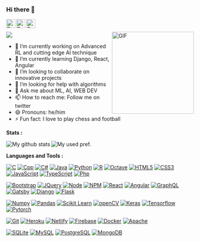 ### Hi there 👋

<!--
**prabormukherjee/prabormukherjee** is a ✨ _special_ ✨ repository because its `README.md` (this file) appears on your GitHub profile.

Here are some ideas to get you started:
-->

<a href="https://twitter.com/prabormukherjee">
  <img align="left" alt="Prabor's Twitter" width="24px" src="https://cdn.jsdelivr.net/npm/simple-icons@v3/icons/twitter.svg" />
</a>
<a href="https://www.linkedin.com/in/prabormukherjee/">
  <img align="left" alt="Prabor's Linkdein" width="24px" src="https://cdn.jsdelivr.net/npm/simple-icons@v3/icons/linkedin.svg" />
</a>
<a href="https://github.com/prabormukherjee">
  <img align="left" alt="Prabor's Github" width="24px" src="https://cdn.jsdelivr.net/npm/simple-icons@v3/icons/github.svg" />
</a>

<br/>
<br/>
<img src="https://profile-counter.glitch.me/prabormukherjee/count.svg" />
<!-- <img src="https://komarev.com/ghpvc/?username=prabormukherjee" /> -->
<img height='220' align="right" src="https://media2.giphy.com/media/S0hxMGYFhEMzm/200.webp?cid=ecf05e473wwwpg2imb4825aimxkpwyrdu8y78k58om4i84rv&rid=200.webp" alt="GIF"/>

- 🔭 I’m currently working on Advanced RL and cutting edge AI technique    
- 🌱 I’m currently learning Django, React, Angular    
- 👯 I’m looking to collaborate on innovative projects    
- 🤔 I’m looking for help with algorithms     
- 💬 Ask me about ML, AI, WEB DEV    
- 📫 How to reach me: Follow me on twitter    
- 😄 Pronouns: he/him    
- ⚡ Fun fact: I love to play chess and football    

**Stats :**  

<img align="left" src = "https://github-readme-stats.vercel.app/api?username=prabormukherjee&count_private=true&show_icons=true&include_all_commits=true&title_color=fff&icon_color=79ff97&text_color=9f9f9f&bg_color=151515&" alt = "My github stats" />
<img align="center" src="https://github-readme-stats.vercel.app/api/top-langs/?username=prabormukherjee&theme=dark&layout=compact&langs_count=8&hide=smalltalk,cuda,dockerfile" alt = "My used pref." />

**Languages and Tools :**

[![C](https://img.shields.io/badge/-C-A8B9CC?style=flat&logo=c&logoColor=white)](https://devdocs.io/c/)
[![Cpp](https://img.shields.io/badge/-C++-00599C?style=flat&logo=c%2B%2B&logoColor=white)](https://isocpp.org/)
[![C#](https://img.shields.io/badge/C%23-239120?style=flat&logo=c-sharp&logoColor=white)](https://docs.microsoft.com/en-us/dotnet/csharp/)
[![Java](https://img.shields.io/badge/-Java-F37C20?style=flat&logo=java&logoColor=white)](https://www.oracle.com/in/java/)
[![Python](https://img.shields.io/badge/-Python-3776AB?style=flat&logo=python&logoColor=white)](https://www.python.org/)
[![R](https://img.shields.io/badge/-R-276DC3?style=flat&logo=r&logoColor=white)](https://www.r-project.org/)
[![Octave](https://img.shields.io/badge/-Octave-0790C0?style=flat&logo=octave&logoColor=white)](https://www.gnu.org/software/octave/index)
[![HTML5](https://img.shields.io/badge/-HTML5-E34F26?style=flat&logo=html5&logoColor=white)](https://html.spec.whatwg.org/)
[![CSS3](https://img.shields.io/badge/-CSS3-1572B6?style=flat&logo=css3&logoColor=white)](https://www.w3.org/Style/CSS/)
[![JavaScript](https://img.shields.io/badge/-JavaScript-FF9800?style=flat&logo=javascript&logoColor=white)](https://www.javascript.com/)
[![TypeScript](https://img.shields.io/badge/-Typescript-007ACC?style=flat&logo=typescript&logoColor=white)](https://www.typescriptlang.org/)
[![Php](https://img.shields.io/badge/-Php-777BB4?style=flat&logo=php&logoColor=white)](https://www.php.net/)

[![Bootstrap](https://img.shields.io/badge/-Bootstrap-563D7C?style=flat&logo=bootstrap&logoColor=white)](https://getbootstrap.com/)
[![JQuery](https://img.shields.io/badge/-JQuery-8BC34A?style=flat&logo=jQuery&logoColor=ffffff)](https://jquery.com/)
[![Node](https://img.shields.io/badge/-Node.js-43853d?style=flat&logo=node.js&logoColor=ffffff)](https://nodejs.org/)
[![NPM](https://img.shields.io/badge/-NPM-cb3837?style=flat&logo=npm&logoColor=white)](https://npmjs.com/)
[![React](https://img.shields.io/badge/-React-61DAFB?style=flat&logo=react&logoColor=white)](https://reactjs.org/)
[![Angular](https://img.shields.io/badge/-Angular-DD0031?style=flat&logo=angular&logoColor=white)](https://angular.io/)
[![GraphQL](https://img.shields.io/badge/-GraphQL-E10098?style=flat&logo=graphql&logoColor=white)](https://graphql.org/)
[![Gatsby](https://img.shields.io/badge/-Gatsby-663399?style=flat&logo=gatsby&logoColor=white)](https://www.gatsbyjs.com/)
[![Django](https://img.shields.io/badge/-Django-092E20?style=flat&logo=django&logoColor=white)](https://www.djangoproject.com/)
[![Flask](https://img.shields.io/badge/-Flask-000000?style=flat&logo=flask&logoColor=white)](https://flask.palletsprojects.com/)

[![Numpy](https://img.shields.io/badge/Numpy-777BB4?style=flat&logo=numpy&logoColor=white)](https://numpy.org/)
[![Pandas](https://img.shields.io/badge/pandas-150458?style=flat&logo=pandas&logoColor=white)](https://pandas.pydata.org/)
[![Scikit Learn](https://img.shields.io/badge/scikit_learn-F7931E?style=flat&logo=scikit-learn&logoColor=white)](https://scikit-learn.org/)
[![openCV](https://img.shields.io/badge/opencv-5C3EE8?style=flat&logo=opencv&logoColor=white)](https://opencv.org/)
[![Keras](https://img.shields.io/badge/Keras-D00000?style=flat&logo=Keras&logoColor=white)](https://keras.io/)
[![Tensorflow](https://img.shields.io/badge/-Tensorflow-FF6F00?style=flat&logo=tensorflow&logoColor=white)](https://www.tensorflow.org/)
[![Pytorch](https://img.shields.io/badge/-pytorch-EE4C2C?style=flat&logo=pytorch&logoColor=white)](https://pytorch.org/)

[![Git](https://img.shields.io/badge/-Git-f05032?style=flat&logo=git&logoColor=white)](https://git-scm.com/)
[![Heroku](https://img.shields.io/badge/-Heroku-430098?style=flat&logo=heroku&logoColor=white)](https://www.heroku.com/)
[![Netlify](https://img.shields.io/badge/-Netlify-00C7B7?style=flat&logo=netlify&logoColor=white)](https://www.netlify.com/)
[![Firebase](https://img.shields.io/badge/-Firebase-FFCA28?style=flat&logo=firebase&logoColor=white)](https://firebase.google.com/)
[![Docker](https://img.shields.io/badge/-Docker-2496ED?style=flat&logo=docker&logoColor=white)](https://www.docker.com/)
[![Apache](https://img.shields.io/badge/-Apache-D22128?style=flat&logo=apache&logoColor=white)](https://www.apache.org/)

[![SQLite](https://img.shields.io/badge/-SQLite-003B57?style=flat&logo=sqlite&logoColor=white)](https://www.sqlite.org/)
[![MySQL](https://img.shields.io/badge/-MySQL-4479A1?style=flat&logo=mysql&logoColor=white)](https://www.mysql.com/)
[![PostgreSQL](https://img.shields.io/badge/-PostgreSQL-336791?style=flat&logo=postgresql&logoColor=white)](https://www.postgresql.org/)
[![MongoDB](https://img.shields.io/badge/-MongoDB-47A248?style=flat&logo=mongodb&logoColor=white)](https://www.mongodb.com/)


<!--
<a href="https://www.twitch.tv/username">
  <img align="left" alt="Prabor's twitch" width="24px" src="https://cdn.jsdelivr.net/npm/simple-icons@v3/icons/twitch.svg" />
</a>
<a href="https://codeforces.com/profile/username">
  <img align="left" alt="Prabor's codeforces" width="24px" src="https://cdn.jsdelivr.net/npm/simple-icons@v3/icons/codeforces.svg" />
</a>
<a href="https://www.codechef.com/users/username">
  <img align="left" alt="Prabor's codechef" width="24px" src="https://cdn.jsdelivr.net/npm/simple-icons@v3/icons/codechef.svg" />
</a>
-->

<!--
[![Webpack](https://img.shields.io/badge/-Webpack-%232C3A42?style=flat&logo=webpack)](https://www.webpackjs.com/)
[![Sass](https://img.shields.io/badge/-Sass-00BCD4?style=flat&logo=sass&logoColor=ffffff)](https://sass-lang.com/)

[![Vim](https://img.shields.io/badge/-Vim-0066B1?style=flat&logo=vim&logoColor=white)](https://www.vim.org/)
[![Atom](https://img.shields.io/badge/-Atom-019733?style=flat&logo=atom&logoColor=white)](https://atom.io/)
[![Anaconda](https://img.shields.io/badge/-Anaconda-42B029?style=flat&logo=anaconda&logoColor=white)](https://www.anaconda.com/)
[![Jupyter](https://img.shields.io/badge/-Jupyter-F37626?style=flat&logo=jupyter&logoColor=white)](https://jupyter.org/)

[![Github](https://img.shields.io/badge/-Github-181717?style=flat&logo=github&logoColor=white)](https://github.com/)
[![Bitbucket](https://img.shields.io/badge/-Bitbucket-0052CC?style=flat&logo=bitbucket&logoColor=white)](https://bitbucket.org/)

[![Linux](https://img.shields.io/badge/-Linux-003791?style=flat&logo=linux&logoColor=white)](https://www.linux.org/)
[![Feodra](https://img.shields.io/badge/-Feodra-294172?style=flat&logo=fedora&logoColor=white)](https://getfedora.org/)
[![Ubuntu](https://img.shields.io/badge/-Ubuntu-E95420?style=flat&logo=ubuntu&logoColor=white)](https://ubuntu.com/)
[![Windows](https://img.shields.io/badge/-Windows-0078D6?style=flat&logo=windows&logoColor=white)](https://www.microsoft.com/en-in)

[![Stylus](https://img.shields.io/badge/-Stylus-ff6347?style=flat&logo=stylus&logoColor=ffffff)](https://stylus-lang.com/)
-->

<!-- https://github-readme-stats.vercel.app/api/top-langs/?username=prabormukherjee&layout=compact&exclude_repo=Yolo_v3&langs_count=21 -->
<!-- These are subjected to copyright @[prabor](https://github.com/prabormukjerjee) -->
